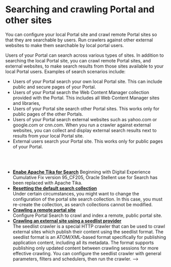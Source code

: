 # Searching and crawling Portal and other sites

You can configure your local Portal site and crawl remote Portal sites so that they are searchable by users. Run crawlers against other external websites to make them searchable by local portal users.

Users of your Portal can search across various types of sites. In addition to searching the local Portal site, you can crawl remote Portal sites, and external websites, to make search results from those sites available to your local Portal users. Examples of search scenarios include:

-   Users of your Portal search your own local Portal site. This can include public and secure pages of your Portal.
-   Users of your Portal search the Web Content Manager collection provided with the Portal. This includes all Web Content Manager sites and libraries,
-   Users of your Portal site search other Portal sites. This works only for public pages of the other Portals.
-   Users of your Portal search external websites such as yahoo.com or google.com or cnn.com. When you run a crawler against external websites, you can collect and display external search results next to results from your local Portal site.
-   External users search your Portal site. This works only for public pages of your Portal.

</br>
</br>

-   **[Enabe Apache Tika for Search](enable_3rdparty_tika.md)**
Beginning with Digital Experience Cumulative Fix version 95_CF205, Oracle Stellent use for Search has been replaced with Apache Tika.
-   **[Resetting the default search collection](srtcrtprtlstecllc.md)**  
Under certain circumstances, you might want to change the configuration of the portal site search collection. In this case, you must re-create the collection, as search collections cannot be modified.
-   **[Crawling a remote portal site](srcsrchngpubportpgs.md)**  
Configure Portal Search to crawl and index a remote, public portal site.
-   **[Crawling an external site using a seedlist provider](srtseedlistcreate.md)**  
The seedlist crawler is a special HTTP crawler that can be used to crawl external sites which publish their content using the seedlist format. The seedlist format is an ATOM/XML-based format specifically for publishing application content, including all its metadata. The format supports publishing only updated content between crawling sessions for more effective crawling. You can configure the seedlist crawler with general parameters, filters and schedulers, then run the crawler. -->


